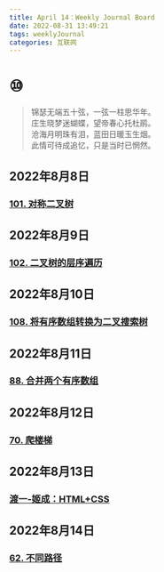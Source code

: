```yaml
---
title: April 14：Weekly Journal Board
date: 2022-08-31 13:49:21
tags: weeklyJournal
categories: 互联网
---
```


# ⑩

> 锦瑟无端五十弦，一弦一柱思华年。  
> 庄生晓梦迷蝴蝶，望帝春心托杜鹃。  
> 沧海月明珠有泪，蓝田日暖玉生烟。  
> 此情可待成追忆，只是当时已惘然。

## 2022年8月8日

### [101\. 对称二叉树](https://link.juejin.cn/?target=https%3A%2F%2Fleetcode.cn%2Fproblems%2Fsymmetric-tree%2F "https://leetcode.cn/problems/symmetric-tree/")

## 2022年8月9日

### [102\. 二叉树的层序遍历](https://link.juejin.cn/?target=https%3A%2F%2Fleetcode.cn%2Fproblems%2Fbinary-tree-level-order-traversal%2F "https://leetcode.cn/problems/binary-tree-level-order-traversal/")

## 2022年8月10日

### [108\. 将有序数组转换为二叉搜索树](https://link.juejin.cn/?target=https%3A%2F%2Fleetcode.cn%2Fproblems%2Fconvert-sorted-array-to-binary-search-tree%2F "https://leetcode.cn/problems/convert-sorted-array-to-binary-search-tree/")

## 2022年8月11日

### [88\. 合并两个有序数组](https://link.juejin.cn/?target=https%3A%2F%2Fleetcode.cn%2Fproblems%2Fmerge-sorted-array%2F "https://leetcode.cn/problems/merge-sorted-array/")

## 2022年8月12日

### [70\. 爬楼梯](https://link.juejin.cn/?target=https%3A%2F%2Fleetcode.cn%2Fproblems%2Fclimbing-stairs%2F "https://leetcode.cn/problems/climbing-stairs/")

## 2022年8月13日

### [渡一-姬成：HTML+CSS](https://link.juejin.cn/?target=https%3A%2F%2Fwww.bilibili.com%2Fvideo%2FBV19b411N7Fz "https://www.bilibili.com/video/BV19b411N7Fz")

## 2022年8月14日

### [62\. 不同路径](https://link.juejin.cn/?target=https%3A%2F%2Fleetcode.cn%2Fproblems%2Funique-paths%2F "https://leetcode.cn/problems/unique-paths/")